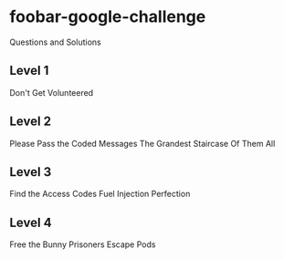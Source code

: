 # foobar-google-challenge
Questions and Solutions

## Level 1
Don't Get Volunteered

## Level 2
Please Pass the Coded Messages
The Grandest Staircase Of Them All

## Level 3
Find the Access Codes
Fuel Injection Perfection

## Level 4
Free the Bunny Prisoners
Escape Pods
